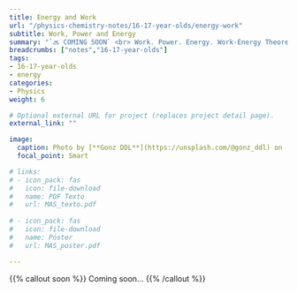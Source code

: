 ```yaml
---
title: Energy and Work
url: "/physics-chemistry-notes/16-17-year-olds/energy-work"
subtitle: Work, Power and Energy
summary: "`🔜 COMING SOON` <br> Work. Power. Energy. Work-Energy Theorem. Conservative Systems."
breadcrumbs: ["notes","16-17-year-olds"]
tags:
- 16-17-year-olds
- energy
categories:
- Physics
weight: 6

# Optional external URL for project (replaces project detail page).
external_link: ""

image:
  caption: Photo by [**Gonz DDL**](https://unsplash.com/@gonz_ddl) on [Unsplash](https://unsplash.com)
  focal_point: Smart

# links:
# - icon_pack: fas
#   icon: file-download
#   name: PDF Texto
#   url: MAS_texto.pdf
  
# - icon_pack: fas
#   icon: file-download
#   name: Póster
#   url: MAS_poster.pdf

---
```


{{% callout soon %}}
Coming soon...
{{% /callout %}}
